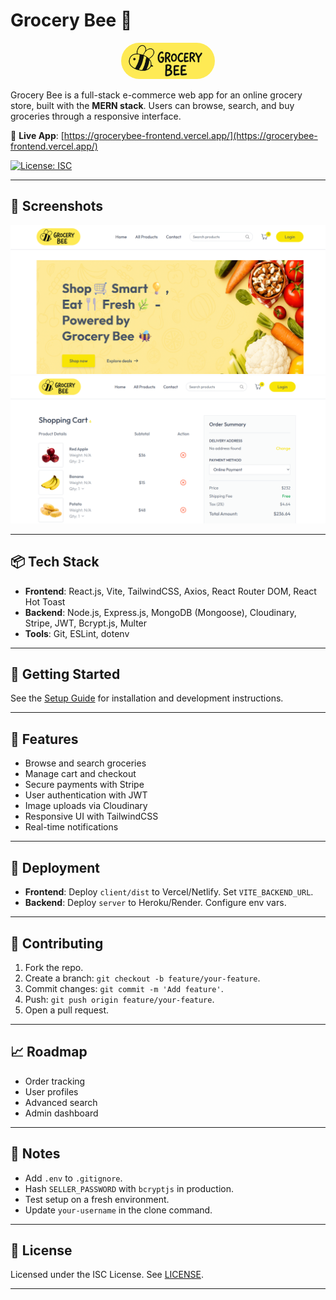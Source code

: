 # Grocery Bee 🛒

<p align="center">
  <img src="client/public/logo.svg" alt="Grocery Bee Logo" width="150" style="border-radius: 75px" />
</p>

Grocery Bee is a full-stack e-commerce web app for an online grocery store, built with the **MERN stack**. Users can browse, search, and buy groceries through a responsive interface.

🔗 **Live App**: [https://grocerybee-frontend.vercel.app/](https://grocerybee-frontend.vercel.app/)

[![License: ISC](https://img.shields.io/badge/License-ISC-blue.svg)](https://opensource.org/licenses/ISC)

---

## 📸 Screenshots
![Homepage](./docs/screenshots/Dashboard.png)
![Cart](./docs/screenshots/cart.png)

---

## 📦 Tech Stack
- **Frontend**: React.js, Vite, TailwindCSS, Axios, React Router DOM, React Hot Toast
- **Backend**: Node.js, Express.js, MongoDB (Mongoose), Cloudinary, Stripe, JWT, Bcrypt.js, Multer
- **Tools**: Git, ESLint, dotenv

---

## 🚀 Getting Started

See the [Setup Guide](./docs/setup-guide.md) for installation and development instructions.

---

## 🌟 Features
- Browse and search groceries
- Manage cart and checkout
- Secure payments with Stripe
- User authentication with JWT
- Image uploads via Cloudinary
- Responsive UI with TailwindCSS
- Real-time notifications

---

## 🚀 Deployment
- **Frontend**: Deploy `client/dist` to Vercel/Netlify. Set `VITE_BACKEND_URL`.
- **Backend**: Deploy `server` to Heroku/Render. Configure env vars.

---

## 🤝 Contributing
1. Fork the repo.
2. Create a branch: `git checkout -b feature/your-feature`.
3. Commit changes: `git commit -m 'Add feature'`.
4. Push: `git push origin feature/your-feature`.
5. Open a pull request.

---

## 📈 Roadmap
- Order tracking
- User profiles
- Advanced search
- Admin dashboard

---

## 📝 Notes
- Add `.env` to `.gitignore`.
- Hash `SELLER_PASSWORD` with `bcryptjs` in production.
- Test setup on a fresh environment.
- Update `your-username` in the clone command.

---

## 📜 License
Licensed under the ISC License. See [LICENSE](LICENSE).

---
